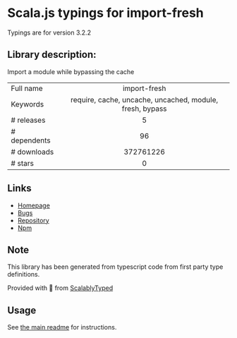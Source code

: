 
# Scala.js typings for import-fresh

Typings are for version 3.2.2

## Library description:
Import a module while bypassing the cache

|                    |                 |
| ------------------ | :-------------: |
| Full name          | import-fresh |
| Keywords           | require, cache, uncache, uncached, module, fresh, bypass |
| # releases         | 5 |
| # dependents       | 96 |
| # downloads        | 372761226 |
| # stars            | 0 |

## Links
- [Homepage](https://github.com/sindresorhus/import-fresh#readme)
- [Bugs](https://github.com/sindresorhus/import-fresh/issues)
- [Repository](https://github.com/sindresorhus/import-fresh)
- [Npm](https://www.npmjs.com/package/import-fresh)
    


## Note
This library has been generated from typescript code from first party type definitions.

Provided with :purple_heart: from [ScalablyTyped](https://github.com/oyvindberg/ScalablyTyped)

## Usage
See [the main readme](../../readme.md) for instructions.


